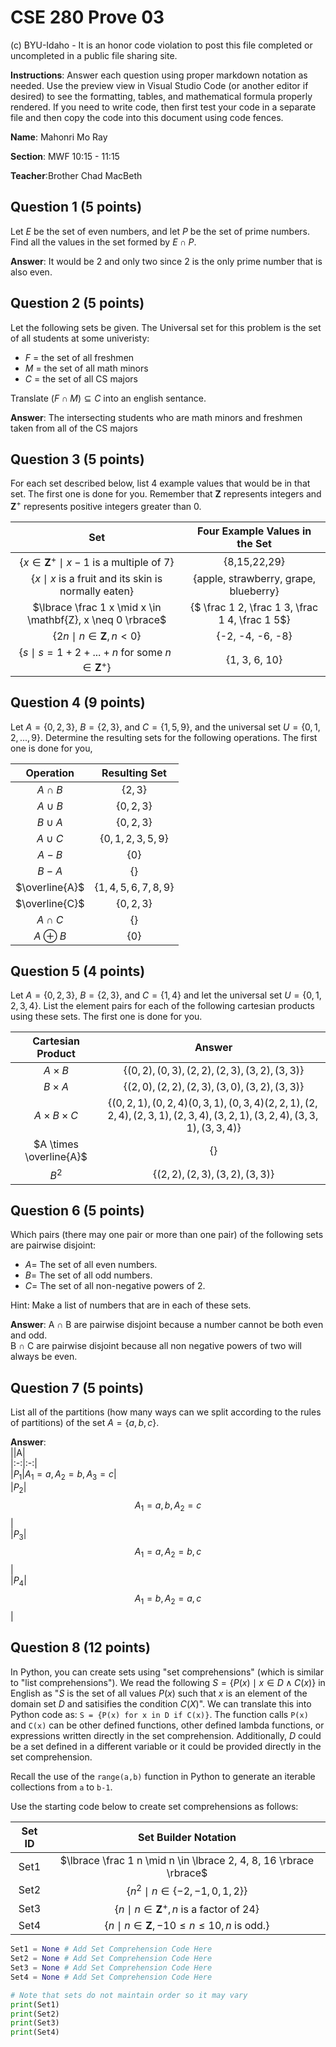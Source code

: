 # CSE 280 Prove 03

(c) BYU-Idaho - It is an honor code violation to post this
file completed or uncompleted in a public file sharing site.

**Instructions**: Answer each question using proper markdown notation as needed.  Use the preview view in Visual Studio Code (or another editor if desired) to see the formatting, tables, and mathematical formula properly rendered.  If you need to write code, then first test your code in a separate file and then copy the code into this document using code fences. 

**Name**: Mahonri Mo Ray

**Section**: MWF 10:15 - 11:15

**Teacher**:Brother Chad MacBeth

## Question 1 (5 points)

Let $E$ be the set of even numbers, and let $P$ be the set of prime numbers.  Find all the values in the set formed by $E \cap P$.

**Answer**:  It would be 2 and only two since 2 is the only prime number that is also even.

## Question 2 (5 points)

Let the following sets be given.  The Universal set for this problem is the set of all students at some univeristy:

* $F$ = the set of all freshmen
* $M$ = the set of all math minors
* $C$ = the set of all CS majors

Translate $(F \cap M) \subseteq C$ into an english sentance.

**Answer**: The intersecting students who are math minors and freshmen taken from all of the CS majors 

## Question 3 (5 points)

For each set described below, list 4 example values that would be in that set.  The first one is done for you.  Remember that $\mathbf{Z}$ represents integers and $\mathbf{Z}^+$ represents positive integers greater than 0.  

|Set|Four Example Values in the Set|
|:-:|:-:|
|$\lbrace x \in \mathbf{Z}^+ \mid x-1 \text{ is a multiple of 7} \rbrace$|{8,15,22,29}|
|$\lbrace x \mid x \text{ is a fruit and its skin is normally eaten} \rbrace$|{apple, strawberry, grape, blueberry}|
|$\lbrace \frac 1 x \mid x \in \mathbf{Z}, x \neq 0 \rbrace$|{$ \frac 1 2, \frac 1 3, \frac 1 4, \frac 1 5$}|
|$\lbrace 2n \mid n \in \mathbf{Z}, n \lt 0 \rbrace$|{-2, -4, -6, -8}|
|$\lbrace s \mid s = 1 + 2 + ... + n \text{ for some } n \in \mathbf{Z}^+ \rbrace$|{1, 3, 6, 10}|

## Question 4 (9 points)

Let $A = \lbrace 0, 2, 3 \rbrace$, $B = \lbrace 2, 3 \rbrace$, and $C = \lbrace 1, 5, 9 \rbrace$, and the universal set $U = \lbrace 0, 1, 2, ...,  9 \rbrace$.  Determine the resulting sets for the following operations.  The first one is done for you,

|Operation|Resulting Set|
|:-:|:-:|
|$A \cap B$|$\lbrace 2, 3 \rbrace$|
|$A \cup B$|$\lbrace 0,2,3 \rbrace$|
|$B \cup A$|$\lbrace 0,2,3 \rbrace$|
|$A \cup C$|$\lbrace 0,1,2,3,5,9 \rbrace$|
|$A - B$|$\lbrace 0 \rbrace$|
|$B - A$|$\lbrace  \rbrace$|
|$\overline{A}$|$\lbrace 1,4,5,6,7,8,9 \rbrace$|
|$\overline{C}$|$\lbrace 0,2,3 \rbrace$|
|$A \cap C$|$\lbrace  \rbrace$|
|$A \oplus B$|$\lbrace 0 \rbrace$|

## Question 5 (4 points)

Let $A=\lbrace 0, 2, 3 \rbrace$, $B=\lbrace 2, 3 \rbrace$, and $C=\lbrace 1, 4\rbrace$ and let the universal set $U=\lbrace 0, 1, 2, 3, 4 \rbrace$.  List the element pairs for each of the following cartesian products using these sets.  The first one is done for you.

|Cartesian Product|Answer|
|:-:|:-:|
|$A \times B$|$\lbrace (0,2), (0,3), (2,2), (2,3), (3,2), (3,3) \rbrace$|
|$B \times A$|$\lbrace (2,0),(2,2),(2,3),(3,0),(3,2),(3,3) \rbrace$|
|$A \times B \times C$|$\lbrace (0,2,1), (0,2,4) (0,3,1), (0,3,4) (2,2,1), (2,2,4), (2,3,1), (2,3,4), (3,2,1), (3,2,4), (3,3,1), (3,3,4) \rbrace$|
|$A \times \overline{A}$|$\lbrace \rbrace$|
|$B^2$|$\lbrace (2,2),(2,3),(3,2),(3,3) \rbrace$|

## Question 6 (5 points)

Which pairs (there may one pair or more than one pair) of the following sets are pairwise disjoint:

* $A =$ The set of all even numbers.
* $B =$ The set of all odd numbers.
* $C =$ The set of all non-negative powers of 2.

Hint: Make a list of numbers that are in each of these sets.

**Answer**: A $\cap$ B are pairwise disjoint because a number cannot be both even and odd.  
B $\cap$ C are pairwise disjoint because all non negative powers of two will always be even.

## Question 7 (5 points)

List all of the partitions  (how many ways can we split according to the rules of partitions) of the set $A = \lbrace a, b, c \rbrace$.

**Answer**:  
||A|  
|:-:|:-:|   
|$P_{1}$|$A_{1} = a,  A_{2} = b, A_{3} = c$|  
|$P_{2}$|$$A_{1} = a, b, A_{2} = c$$|  
|$P_{3}$|$$A_{1} = a, A_{2} = b,c$$|  
|$P_{4}$|$$A_{1} = b, A_{2} = a,c$$|

## Question 8 (12 points)

In Python, you can create sets using "set comprehensions" (which is similar to "list comprehensions").  We read the following $S = \lbrace P(x) \mid x \in D \land C(x) \rbrace$ in English as "$S$ is the set of all values $P(x)$ such that $x$ is an element of the domain set $D$ and satisifies the condition $C(X)$".  We can translate this into Python code as: `S = {P(x) for x in D if C(x)}`.  The function calls `P(x)` and `C(x)` can be other defined functions, other defined lambda functions, or expressions written directly in the set comprehension.  Additionally, $D$ could be a set defined in a different variable or it could be provided directly in the set comprehension.

Recall the use of the `range(a,b)` function in Python to generate an iterable collections from `a` to `b-1`.

Use the starting code below to create set comprehensions as follows:

|Set ID|Set Builder Notation|
|:-:|:-:|
|Set1|$\lbrace \frac 1 n \mid n \in \lbrace 2, 4, 8, 16 \rbrace \rbrace$|
|Set2|$\lbrace n^2 \mid n \in \lbrace -2, -1, 0, 1, 2 \rbrace \rbrace$|
|Set3|$\lbrace n \mid n \in \mathbf{Z}^+,  n \text{ is a factor of } 24 \rbrace$|
|Set4|$\lbrace n \mid n \in \mathbf{Z}, -10 \le n \le 10, n \text { is odd.} \rbrace$|


```python
Set1 = None # Add Set Comprehension Code Here
Set2 = None # Add Set Comprehension Code Here
Set3 = None # Add Set Comprehension Code Here
Set4 = None # Add Set Comprehension Code Here

# Note that sets do not maintain order so it may vary
print(Set1)
print(Set2)
print(Set3)
print(Set4)
```
